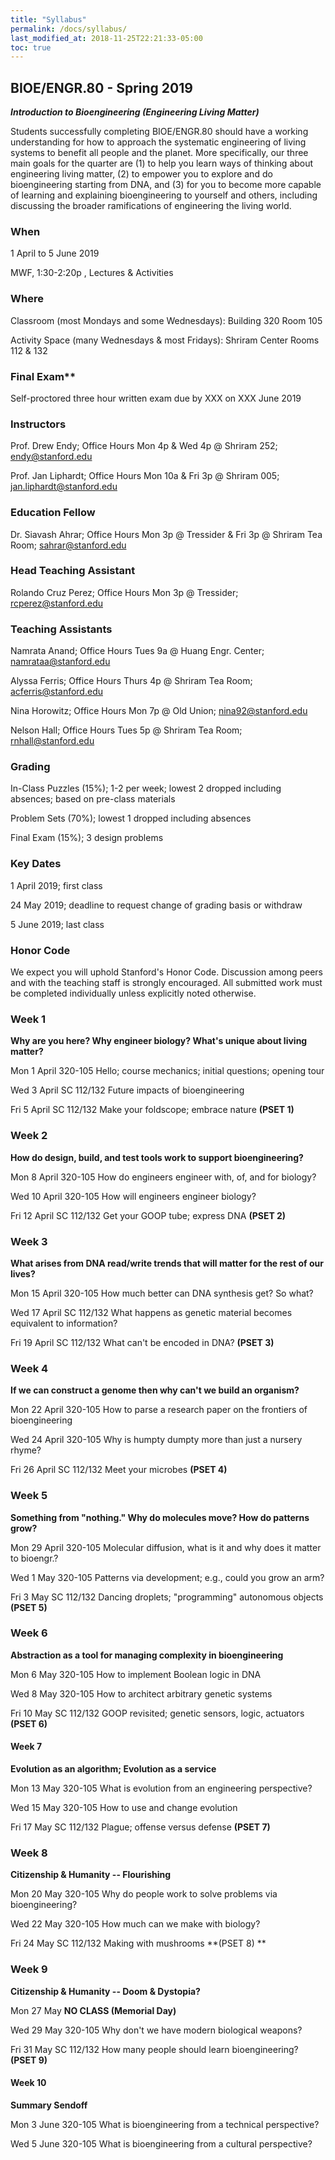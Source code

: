 ```yaml
---
title: "Syllabus"
permalink: /docs/syllabus/
last_modified_at: 2018-11-25T22:21:33-05:00
toc: true
---
```


## BIOE/ENGR.80 - Spring 2019

**_Introduction to Bioengineering (Engineering Living Matter)_**

Students successfully completing BIOE/ENGR.80 should have a working understanding for how to approach the systematic engineering of living systems to benefit all people and the planet. More specifically, our three main goals for the quarter are (1) to help you learn ways of thinking about engineering living matter, (2) to empower you to explore and do bioengineering starting from DNA, and (3) for you to become more capable of learning and explaining bioengineering to yourself and others, including discussing the broader ramifications of engineering the living world.  

### When 

1 April to 5 June 2019

MWF, 1:30-2:20p , Lectures & Activities

### Where 

Classroom (most Mondays and some Wednesdays): Building 320 Room 105

Activity Space (many Wednesdays & most Fridays): Shriram Center Rooms 112 & 132

### Final Exam**

Self-proctored three hour written exam due by XXX on XXX June 2019

### Instructors

Prof. Drew Endy; Office Hours Mon 4p & Wed 4p @ Shriram 252; [endy@stanford.edu](mailto:endy@stanford.edu)

Prof. Jan Liphardt; Office Hours Mon 10a & Fri 3p @ Shriram 005; [jan.liphardt@stanford.edu](mailto:jan.liphardt@stanford.edu)

### Education Fellow

Dr. Siavash Ahrar; Office Hours Mon 3p @ Tressider & Fri 3p @ Shriram Tea Room; [sahrar@stanford.edu](mailto:sahrar@stanford.edu)

### Head Teaching Assistant

Rolando Cruz Perez; Office Hours Mon 3p @ Tressider; [rcperez@stanford.edu](mailto:rcperez@stanford.edu)

### Teaching Assistants

Namrata Anand; Office Hours Tues 9a @ Huang Engr. Center; [namrataa](mailto:namrataa@stanford.edu)[@stanford.edu](mailto:namrataa@stanford.edu)

Alyssa Ferris; Office Hours Thurs 4p @ Shriram Tea Room; [acferris@stanford.edu](mailto:acferris@stanford.edu)

Nina Horowitz; Office Hours Mon 7p @ Old Union; [nina92](mailto:nina92@stanford.edu)[@stanford.edu](mailto:nina92@stanford.edu)

Nelson Hall; Office Hours Tues 5p @ Shriram Tea Room; [rnhall](mailto:rnhall@stanford.edu)[@stanford.edu](mailto:rnhall@stanford.edu)

### Grading

In-Class Puzzles (15%); 1-2 per week; lowest 2 dropped including absences; based on pre-class materials

Problem Sets (70%); lowest 1 dropped including absences

Final Exam (15%); 3 design problems

### Key Dates

1 April 2019; first class

24 May 2019; deadline to request change of grading basis or withdraw

5 June 2019; last class

### Honor Code

We expect you will uphold Stanford's Honor Code. Discussion among peers and with the teaching staff is strongly encouraged. All submitted work must be completed individually unless explicitly noted otherwise.

### Week 1
**Why are you here? Why engineer biology? What's unique about living matter?**

Mon 	1 April		320-105	Hello; course mechanics; initial questions; opening tour

Wed 	3 April		SC 112/132	Future impacts of bioengineering

Fri 	5 April		SC 112/132	Make your foldscope; embrace nature **(PSET 1)**

### Week 2		
**How do design, build, and test tools work to support bioengineering?**

Mon 	8 April		320-105	How do engineers engineer with, of, and for biology?

Wed 	10 April	320-105	How will engineers engineer biology?

Fri 	12 April	SC 112/132	Get your GOOP tube; express DNA **(PSET 2)**

### Week 3		
**What arises from DNA read/write trends that will matter for the rest of our lives?**

Mon 	15 April	320-105	How much better can DNA synthesis get? So what?

Wed 	17 April	SC 112/132	What happens as genetic material becomes equivalent to information?

Fri 	19 April	SC 112/132	What can't be encoded in DNA? **(PSET 3)**

### Week 4		
**If we can construct a genome then why can't we build an organism?**

Mon 	22 April	320-105	How to parse a research paper on the frontiers of bioengineering

Wed 	24 April	320-105	Why is humpty dumpty more than just a nursery rhyme?

Fri 	26 April 	SC 112/132	Meet your microbes **(PSET 4)**

### Week 5		
**Something from "nothing." Why do molecules move? How do patterns grow?**

Mon 	29 April	320-105	Molecular diffusion, what is it and why does it matter to bioengr.?

Wed 	1 May		320-105	Patterns via development; e.g., could you grow an arm?

Fri 	3 May		SC 112/132	Dancing droplets; "programming" autonomous objects **(PSET 5)**

### Week 6		
**Abstraction as a tool for managing complexity in bioengineering**

Mon 	6 May		320-105	How to implement Boolean logic in DNA 

Wed 	8 May		320-105	How to architect arbitrary genetic systems 

Fri 	10 May		SC 112/132 GOOP revisited; genetic sensors, logic, actuators **(PSET 6)**

#### Week 7		
**Evolution as an algorithm; Evolution as a service**

Mon 	13 May		320-105	What is evolution from an engineering perspective?

Wed 	15 May		320-105	How to use and change evolution 

Fri 	17 May		SC 112/132	Plague; offense versus defense **(PSET 7)**

### Week 8		
**Citizenship & Humanity --  Flourishing**

Mon 	20 May		320-105	Why do people work to solve problems via bioengineering? 

Wed 	22 May		320-105	How much can we make with biology? 

Fri 	24 May		SC 112/132	Making with mushrooms **(PSET 8) **

### Week 9		
**Citizenship & Humanity -- Doom & Dystopia?**

Mon 	27 May 		**NO CLASS (Memorial Day)**

Wed 	29 May		320-105	Why don't we have modern biological weapons?

Fri 	31 May		SC 112/132	How many people should learn bioengineering? **(PSET 9)**

#### Week 10		
**Summary Sendoff**

Mon 	3 June 		320-105	What is bioengineering from a technical perspective?

Wed 	5 June		320-105	What is bioengineering from a cultural perspective?





